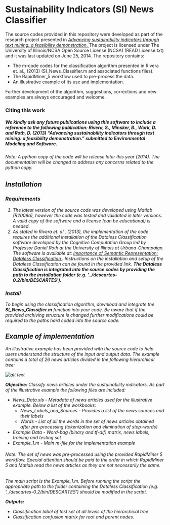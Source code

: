 Sustainability Indicators (SI) News Classifier
==================
The source codes provided in this repository were developed as part of the research project presented in <a href="http://hdl.handle.net/2142/45309"> <i> Advancing sustainability indicators through text mining: a feasibility demonstration. </i></a> The project is licensed under The University of Illinois/NCSA Open Source License (NCSA) (READ License.txt) and it was last updated on June 25, 2014. The repository contains:
<ul>
<li> The m-code codes for the classification algorithm presented in Rivera et. al., (2013) (SI_News_Classifier.m  and associated functions files). </li>
<li> The RapidMiner_5 workflow used to pre-process the data. </li>
<li> An illustrative example of its use and implementation. </li>
</ul>

Further development of the algorithm, suggestions, corrections and new examples are always encouraged and welcome.

### Citing this work
##### We kindly ask any future publications using this software to include a reference to the following publication:   Rivera, S., Minsker, B., Work, D. and Roth, D. (2013) “Advancing sustainability indicators through text mining: a feasibility demonstration.” <i> submitted to Environmental Modeling and Software.

###### Note: A python copy of the code will be release later this year (2014). The documentation will be changed to address any concerns related to the python copy.


## Installation

### Requirements
<ol>
<li> The latest version of the source code was developed using Matlab (R2008a), however the code was tested and validated in later versions. A valid copy of the software and a license (can be educational) is needed.
</li>
 
<li> As stated in Rivera et. al., (2013), the implementation of the code requires the additional installation of the <i>Dataless Classification</i> software developed by the Cognitive Computation Group led by Professor Daniel Roth at the University of Illinois at Urbana-Champaign. The software is available at: <a href = 'http://cogcomp.cs.illinois.edu/page/software_view/Descartes'> <i> Importance of Semantic Representation: Dataless Classification </i></a>. Instructions on the installation and setup of the <i> Dataless Classification </i> can be found in the provided link. <b>The <i> Dataless Classification <i/> is integrated into the source codes by providing the path to the installation folder (e.g. '../descartes-0.2/bin/DESCARTES').</b>
</li>
</ol>


### Install

To begin using the classification algorithm, download and integrate the <b>SI_News_Classifier.m</b> function into your code. Be aware that if the provided archiving structure is changed further modifications could be required to the paths hard coded into the source code.

## Example of implementation

An  illustrative example has been provided with the source code to help users understand the structure of the input and output data. The example contains a total of 26 news articles divided in the following hierarchical tree:

![alt text](https://raw.githubusercontent.com/SammyRivera/SI_News_Classifier/master/Example_1/Example_1_hierarchical_tree.png?token=3780858__eyJzY29wZSI6IlJhd0Jsb2I6U2FtbXlSaXZlcmEvU0lfTmV3c19DbGFzc2lmaWVyL21hc3Rlci9FeGFtcGxlXzEvRXhhbXBsZV8xX2hpZXJhcmNoaWNhbF90cmVlLnBuZyIsImV4cGlyZXMiOjE0MDU0NzA3ODl9--0821a86c34de77319a13cf13b449489ab82b5b01)

<b> Objective: </b> Classify news articles under the sustainability indicators.
As part of the illustrative example the following files are included:

<ul>
<li> News_Data.xls - Metadata of news articles used for the illustrative example. Below a list of the workbooks:
<ul>
<li> News_Labels_and_Sources - Provides a list of the news sources and their labels
<li> Words - List of all the words in the set of news articles obtained after pre-processing (tokenization and elimination of stop-words)
</ul>
<li> Example Data - Word-bag (binary and tf-dif) matrix, news labels, training and testing set
<li> Example_1.m -  Main m-file for the implementation example
</ul>

###### Note: The set of news was pre-processed using the provided RapidMiner 5 workflow. Special attention should be paid to the order in which RapidMiner 5 and Matlab read the news articles as they are not necessarily the same.

The main script is the Example_1.m. Before running the script the appropriate path to the folder containing the <i>Dataless Classification </i> (e.g. '../descartes-0.2/bin/DESCARTES') should be modified in the script.

<b>Outputs:</b>  
<ul>
<li> Classification label of test set at all levels of the hierarchical tree</li>
<li> Classification confusion matrix for root and parent nodes. </li>

